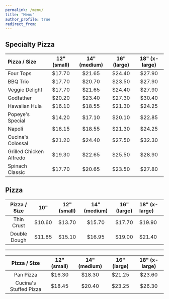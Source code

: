 ```yaml
---
permalink: /menu/
title: "Menu"
author_profile: true
redirect_from: 
---
```



## Specialty Pizza

| Pizza / Size | 12" (small) | 14" (medium) | 16" (large) | 18" (x-large) |
|:-------------|:-----------:|:------------:|:-----------:|:-------------:|
| Four Tops                           | $17.70 | $21.65 | $24.40 | $27.90 |
| BBQ Trio                            | $17.70 | $20.70 | $23.50 | $27.90 |
| Veggie Delight                      | $17.70 | $21.65 | $24.40 | $27.90 |
| Godfather                           | $20.20 | $23.40 | $27.30 | $30.40 |
| Hawaiian Hula                       | $16.10 | $18.55 | $21.30 | $24.25 |
| Popeye's Special                    | $14.20 | $17.10 | $20.10 | $22.85 |
| Napoli                              | $16.15 | $18.55 | $21.30 | $24.25 |
| Cucina's Colossal                   | $21.20 | $24.40 | $27.50 | $32.30 |
| Grilled Chicken Alfredo             | $19.30 | $22.65 | $25.50 | $28.90 |
| Spinach Classic                     | $17.70 | $20.65 | $23.50 | $27.80 |



## Pizza

| Pizza / Size | 10" | 12" (small) | 14" (medium) | 16" (large) | 18" (x-large) |
|:------------:|:---:|:-----------:|:------------:|:-----------:|:--------------|
| Thin Crust                       | $10.60 | $13.70 | $15.70 | $17.70 | $19.90 |
| Double Dough                     | $11.85 | $15.10 | $16.95 | $19.00 | $21.40 |
---
| Pizza / Size | 12" (small) | 14" (medium) | 16" (large) | 18" (x-large)  |
|:------------:|:-----------:|:------------:|:-----------:|:--------------:|
| Pan Pizza                            | $16.30 | $18.30 | $21.25 | $23.60 |
| Cucina's Stuffed Pizza               | $18.45 | $20.40 | $23.25 | $26.30 |
